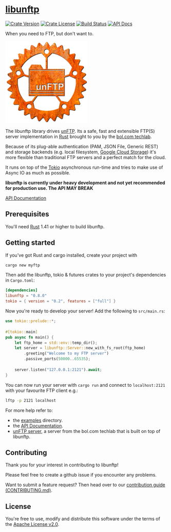 # [libunftp](https://github.com/bolcom/libunftp)

[![Crate Version](https://img.shields.io/crates/l/libunftp.svg)](https://crates.io/crates/libunftp)
[![Crate License](https://img.shields.io/crates/v/libunftp.svg)](https://crates.io/crates/libunftp)
[![Build Status](https://travis-ci.org/bolcom/libunftp.svg)](https://travis-ci.org/bolcom/libunftp)
[![API Docs](https://docs.rs/libunftp/badge.svg)](https://docs.rs/libunftp)

When you need to FTP, but don't want to.

![logo](logo.png)

The libunftp library drives [unFTP](https://github.com/bolcom/unFTP). Its a safe, fast and extensible FTP(S) server 
implementation in [Rust](https://rust-lang.org) brought to you by the [bol.com techlab](https://techlab.bol.com).

Because of its plug-able authentication (PAM, JSON File, Generic REST) and storage backends (e.g. local filesystem, 
[Google Cloud Storage](https://cloud.google.com/storage)) it's more flexible than traditional FTP servers and a 
perfect match for the cloud.

It runs on top of the [Tokio](https://tokio.rs) asynchronous run-time and tries to make use of Async IO as much as 
possible.

**libunftp is currently under heavy development and not yet recommended for production use.
The API MAY BREAK**

[API Documentation](https://docs.rs/libunftp)

## Prerequisites

You'll need [Rust](https://rust-lang.org) 1.41 or higher to build libunftp.

## Getting started

If you've got Rust and cargo installed, create your project with

```sh
cargo new myftp
```

Then add the libunftp, tokio & futures crates to your project's dependencies in `Cargo.toml`:

```toml
[dependencies]
libunftp = "0.8.0"
tokio = { version = "0.2", features = ["full"] }
```

Now you're ready to develop your server!
Add the following to `src/main.rs`:

```rust
use tokio::prelude::*;

#[tokio::main]
pub async fn main() {
    let ftp_home = std::env::temp_dir();
    let server = libunftp::Server::new_with_fs_root(ftp_home)
        .greeting("Welcome to my FTP server")
        .passive_ports(50000..65535);
    
    server.listen("127.0.0.1:2121").await;
}
```

You can now run your server with `cargo run` and connect to `localhost:2121` with your favourite FTP client e.g.:

```sh
lftp -p 2121 localhost
```

For more help refer to:

- the [examples](./examples) directory.
- the [API Documentation](https://docs.rs/libunftp).
- [unFTP server](https://github.com/bolcom/unFTP), a server from the bol.com techlab that is built on top of libunftp.

## Contributing

Thank you for your interest in contributing to libunftp!

Please feel free to create a github issue if you encounter any problems.

Want to submit a feature request? Then head over to our [contribution guide (CONTRIBUTING.md)](CONTRIBUTING.md).

## License

You're free to use, modify and distribute this software under the terms of the [Apache License v2.0](http://www.apache.org/licenses/LICENSE-2.0).
